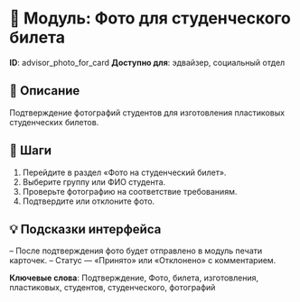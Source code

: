 # 📘 Модуль: Фото для студенческого билета
**ID**: advisor_photo_for_card
**Доступно для**: эдвайзер, социальный отдел

## 📝 Описание
Подтверждение фотографий студентов для изготовления пластиковых студенческих билетов.

## 🩜 Шаги
1. Перейдите в раздел «Фото на студенческий билет».
2. Выберите группу или ФИО студента.
3. Проверьте фотографию на соответствие требованиям.
4. Подтвердите или отклоните фото.

## 💡 Подсказки интерфейса
– После подтверждения фото будет отправлено в модуль печати карточек.
– Статус — «Принято» или «Отклонено» с комментарием.

**Ключевые слова**: Подтверждение, Фото, билета, изготовления, пластиковых, студентов, студенческого, фотографий
